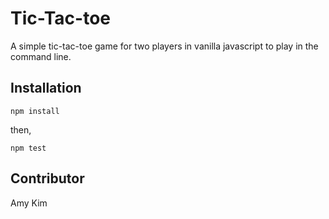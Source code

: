 # Tic-Tac-toe

A simple tic-tac-toe game for two players in vanilla javascript to play in the command line.

## Installation

`npm install`

then,

`npm test`

## Contributor

Amy Kim
